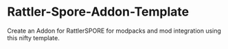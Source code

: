 # Rattler-Spore-Addon-Template
 Create an Addon for RattlerSPORE for modpacks and mod integration using this nifty template.
